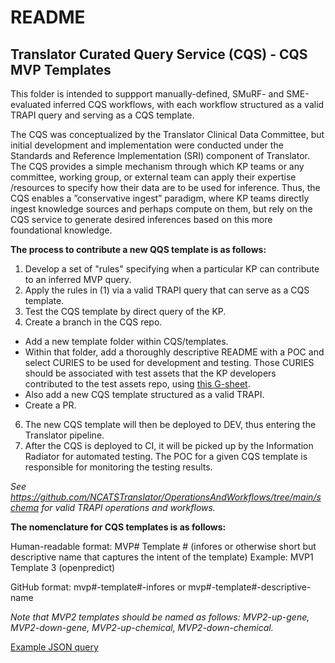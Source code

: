 # README

## Translator Curated Query Service (CQS) - CQS MVP Templates

This folder is intended to suppport manually-defined, SMuRF- and SME-evaluated inferred CQS workflows, with each workflow structured as a valid TRAPI query and serving as a CQS template.

The CQS was conceptualized by the Translator Clinical Data Committee, but initial development and implementation were conducted under the Standards and Reference Implementation (SRI) component of Translator. The CQS provides a simple mechanism through which KP teams or any committee, working group, or external team can apply their expertise /resources to specify how their data are to be used for inference. Thus, the CQS enables a ”conservative ingest” paradigm, where KP teams directly ingest knowledge sources and perhaps compute on them, but rely on the CQS service to generate desired inferences based on this more foundational knowledge.

**The process to contribute a new QQS template is as follows:**

1. Develop a set of "rules" specifying when a particular KP can contribute to an inferred MVP query.
2. Apply the rules in (1) via a valid TRAPI query that can serve as a CQS template.
3. Test the CQS template by direct query of the KP.
4. Create a branch in the CQS repo.
- Add a new template folder within CQS/templates.
- Within that folder, add a thoroughly descriptive README with a POC and select CURIES to be used for development and testing. Those CURIES should be associated with test assets that the KP developers contributed to the test assets repo, using [this G-sheet](https://docs.google.com/spreadsheets/d/1wAQaFEtFqAvp2fbTZIe-2ObF9zUU_cmXILfU8SzUWe0/edit?usp=drive_link).
- Also add a new CQS template structured as a valid TRAPI.
- Create a PR.
6. The new CQS template will then be deployed to DEV, thus entering the Translator pipeline.
7. After the CQS is deployed to CI, it will be picked up by the Information Radiator for automated testing. The POC for a given CQS template is responsible for monitoring the testing results.

*See https://github.com/NCATSTranslator/OperationsAndWorkflows/tree/main/schema for valid TRAPI operations and workflows.*

**The nomenclature for CQS templates is as follows:**

Human-readable format: MVP# Template # (infores or otherwise short but descriptive name that captures the intent of the template)
Example: MVP1 Template 3 (openpredict)

GitHub format: mvp#-template#-infores or mvp#-template#-descriptive-name

_Note that MVP2 templates should be named as follows: MVP2-up-gene, MVP2-down-gene, MVP2-up-chemical, MVP2-down-chemical._

[Example JSON query](https://github.com/TranslatorSRI/CQS/tree/karafecho-patch-2/templates/example-cqs-mvp-template)



